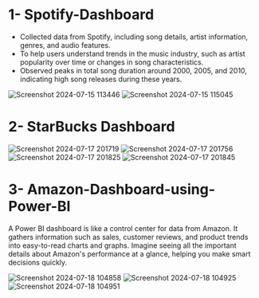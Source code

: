 # 1- Spotify-Dashboard

- Collected data from Spotify, including song details, artist information, genres, and audio features.
- To help users understand trends in the music industry, such as artist popularity over time or changes in song characteristics.
- Observed peaks in total song duration around 2000, 2005, and 2010, indicating high song releases during these years.
  
![Screenshot 2024-07-15 113446](https://github.com/user-attachments/assets/9314909e-a0fd-4c92-9dc5-822a0ccf35ed)
![Screenshot 2024-07-15 115045](https://github.com/user-attachments/assets/bf246989-a54e-4021-a33d-5b893ba55d71) 

# 2- StarBucks Dashboard
![Screenshot 2024-07-17 201719](https://github.com/user-attachments/assets/da362f05-916a-4fa7-8a5b-2af77e355a0d)
![Screenshot 2024-07-17 201756](https://github.com/user-attachments/assets/73bcac0c-b9fd-4980-8648-32b23fe0ea50)
![Screenshot 2024-07-17 201825](https://github.com/user-attachments/assets/d3a0d3a1-6103-47c1-9600-b3132339b7fd)
![Screenshot 2024-07-17 201845](https://github.com/user-attachments/assets/ea869e88-80e0-4f30-b5f0-ea8f95b15b05)

# 3- Amazon-Dashboard-using-Power-BI
A Power BI dashboard is like a control center for data from Amazon. It gathers information such as sales, customer reviews, and product trends into easy-to-read charts and graphs. Imagine seeing all the important details about Amazon's performance at a glance, helping you make smart decisions quickly.

![Screenshot 2024-07-18 104858](https://github.com/user-attachments/assets/7a3d5580-9ac7-45e9-a20d-b3865db31237)
![Screenshot 2024-07-18 104925](https://github.com/user-attachments/assets/6878ad0f-82a5-4b5b-929c-dc80c94d9379)
![Screenshot 2024-07-18 104951](https://github.com/user-attachments/assets/950aa85c-8102-404e-a8ba-c2f5900c25ab)

